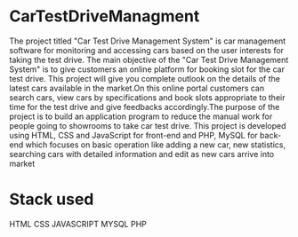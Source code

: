 # CarTestDriveManagment
The project titled "Car Test Drive Management System" is car management software for monitoring and accessing cars based on the user interests for taking the test drive. The main objective of the "Car Test Drive Management System" is to give customers an online platform for booking slot for the car test drive. This project will give you complete outlook on the details of the latest cars available in the market.On this online portal customers can search cars, view cars by specifications and book slots appropriate to their time for the test drive and give feedbacks accordingly.The purpose of the project is to build an application program to reduce the manual work for people going to showrooms to take car test drive. This project is developed using HTML, CSS and JavaScript for front-end and PHP, MySQL for back-end which focuses on basic operation like adding a new car, new statistics, searching cars with detailed information and edit as new cars arrive into market
# Stack used
HTML
CSS
JAVASCRIPT
MYSQL
PHP
